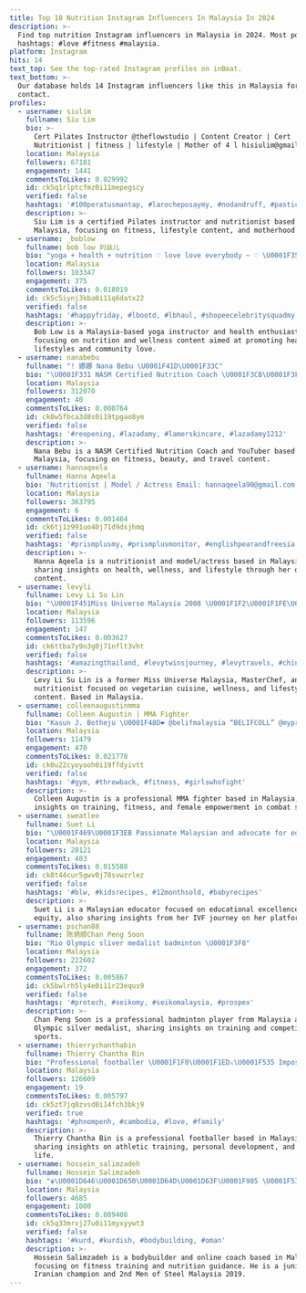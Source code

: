 ```yaml
---
title: Top 10 Nutrition Instagram Influencers In Malaysia In 2024
description: >-
  Find top nutrition Instagram influencers in Malaysia in 2024. Most popular
  hashtags: #love #fitness #malaysia.
platform: Instagram
hits: 14
text_top: See the top-rated Instagram profiles on inBeat.
text_bottom: >-
  Our database holds 14 Instagram influencers like this in Malaysia for you to
  contact.
profiles:
  - username: siulim
    fullname: Siu Lim
    bio: >-
      Cert Pilates Instructor @theflowstudio | Content Creator | Cert
      Nutritionist | fitness | lifestyle | Mother of 4 l hisiulim@gmail.com
    location: Malaysia
    followers: 67181
    engagement: 1441
    commentsToLikes: 0.029992
    id: ck5q1rlptcfmz0i11mepegscy
    verified: false
    hashtags: '#100peratusmantap, #larocheposaymy, #nodandruff, #pasticlear'
    description: >-
      Siu Lim is a certified Pilates instructor and nutritionist based in
      Malaysia, focusing on fitness, lifestyle content, and motherhood.
  - username: _boblow
    fullname: bob low 刘丝儿
    bio: "yoga + health + nutrition ♡ love love everybody ~ ♡ \U0001F35F @rightside.my @luv_fits"
    location: Malaysia
    followers: 103347
    engagement: 375
    commentsToLikes: 0.018019
    id: ck5c5iynj3kba0i11q6datx22
    verified: false
    hashtags: '#happyfriday, #lbootd, #lbhaul, #shopeecelebritysquadmy'
    description: >-
      Bob Low is a Malaysia-based yoga instructor and health enthusiast,
      focusing on nutrition and wellness content aimed at promoting healthy
      lifestyles and community love.
  - username: nanabebu
    fullname: "! 娜娜 Nana Bebu \U0001F41D\U0001F33C"
    bio: "\U0001F331 NASM Certified Nutrition Coach \U0001F3CB\U0001F3FB‍♀️ Fitness \U0001F48B Beauty ✈️ Travel \U0001F1F2\U0001F1FE\U0001F30D ✨ YouTuber \U0001F4F9 . . \U0001F31F ᴄᴏʟʟᴀʙ \U0001F4E9 nanabebu@hotmail.com"
    location: Malaysia
    followers: 312070
    engagement: 40
    commentsToLikes: 0.000764
    id: ck0w5fbca3d8s0i19tpgao8ym
    verified: false
    hashtags: '#reopening, #lazadamy, #lamerskincare, #lazadamy1212'
    description: >-
      Nana Bebu is a NASM Certified Nutrition Coach and YouTuber based in
      Malaysia, focusing on fitness, beauty, and travel content.
  - username: hannaqeela
    fullname: Hanna Aqeela
    bio: 'Nutritionist | Model / Actress Email: hannaqeela90@gmail.com'
    location: Malaysia
    followers: 363795
    engagement: 6
    commentsToLikes: 0.001464
    id: ck6tj1z991uo40j71d9dsjhmq
    verified: false
    hashtags: '#prismplusmy, #prismplusmonitor, #englishpearandfreesia, #myjomalonelondon'
    description: >-
      Hanna Aqeela is a nutritionist and model/actress based in Malaysia,
      sharing insights on health, wellness, and lifestyle through her diverse
      content.
  - username: levyli
    fullname: Levy Li Su Lin
    bio: "\U0001F451Miss Universe Malaysia 2008 \U0001F1F2\U0001F1FE\U0001F1F9\U0001F1ED\U0001F1F0\U0001F1F7\U0001F1FA\U0001F1F8 Masterchef of @goodcompany \U0001F331 \U0001F335@sahara.bkk Nutritionist . Vegetarian \U0001F4BB levypublic@gmail.com"
    location: Malaysia
    followers: 113596
    engagement: 147
    commentsToLikes: 0.003627
    id: ck6ttba7y9n3g0j71nflt3vht
    verified: false
    hashtags: '#amazingthailand, #levytwinsjourney, #levytravels, #chinesenewyear2021'
    description: >-
      Levy Li Su Lin is a former Miss Universe Malaysia, MasterChef, and
      nutritionist focused on vegetarian cuisine, wellness, and lifestyle
      content. Based in Malaysia.
  - username: colleenaugustinmma
    fullname: Colleen Augustin | MMA Fighter
    bio: "Kasun J. Botheju \U0001F48D❤️ @belifmalaysia “BELIFCOLL” @myprotein “COLLEEN” @samsungmalaysia “CAUGW5”"
    location: Malaysia
    followers: 11479
    engagement: 470
    commentsToLikes: 0.021778
    id: ck0u22cyoyooh0i19ffdyivtt
    verified: false
    hashtags: '#gym, #throwback, #fitness, #girlswhofight'
    description: >-
      Colleen Augustin is a professional MMA fighter based in Malaysia, sharing
      insights on training, fitness, and female empowerment in combat sports.
  - username: sweatlee
    fullname: Suet Li
    bio: "\U0001F469‍\U0001F3EB Passionate Malaysian and advocate for educational excellence and equity \U0001F489 @sweatlee_ivf for updates on my IVF journey \U0001F48C suetliliew@gmail.com"
    location: Malaysia
    followers: 28121
    engagement: 483
    commentsToLikes: 0.015588
    id: ck8t44cur5gwv0j78svwzrlez
    verified: false
    hashtags: '#blw, #kidsrecipes, #12monthsold, #babyrecipes'
    description: >-
      Suet Li is a Malaysian educator focused on educational excellence and
      equity, also sharing insights from her IVF journey on her platforms.
  - username: pschan88
    fullname: 陈炳顺Chan Peng Soon
    bio: "Rio Olympic sliver medalist badminton \U0001F3F8"
    location: Malaysia
    followers: 222602
    engagement: 372
    commentsToLikes: 0.005867
    id: ck5bwlrh5ly4e0i11r23equs9
    verified: false
    hashtags: '#protech, #seikomy, #seikomalaysia, #prospex'
    description: >-
      Chan Peng Soon is a professional badminton player from Malaysia and a Rio
      Olympic silver medalist, sharing insights on training and competitive
      sports.
  - username: thierrychanthabin
    fullname: Thierry Chantha Bin
    bio: "Professional footballer \U0001F1F0\U0001F1ED⚔️\U0001F535 Impossible is nothing\U0001F64F @athlete_trainoff\U0001F6E1️⚽ @katesutherlnd \U0001F476\U0001F476\U0001F478❤"
    location: Malaysia
    followers: 126609
    engagement: 19
    commentsToLikes: 0.005797
    id: ck5zt7jq0zvsd0i14fch3bkj9
    verified: true
    hashtags: '#phnompenh, #cambodia, #love, #family'
    description: >-
      Thierry Chantha Bin is a professional footballer based in Malaysia,
      sharing insights on athletic training, personal development, and family
      life.
  - username: hossein_salimzadeh
    fullname: Hossein Salimzadeh
    bio: "♛\U0001D646\U0001D650\U0001D64D\U0001D63F\U0001F985 \U0001F539️ 2nd MEN OF STEEL MALAYSIA 2019\U0001F948 \U0001F539️Junior(age 23)iran champion\U0001F947 \U0001F539Online coaching\U0001F30F \U0001F539️Olympia Gym \U0001F539️دریافت برنامه تمرینی و غذایی دایرکت\U0001F447"
    location: Malaysia
    followers: 4685
    engagement: 1080
    commentsToLikes: 0.089408
    id: ck5q33mrvj27u0i11myxyywt3
    verified: false
    hashtags: '#kurd, #kurdish, #bodybuilding, #oman'
    description: >-
      Hossein Salimzadeh is a bodybuilder and online coach based in Malaysia,
      focusing on fitness training and nutrition guidance. He is a junior
      Iranian champion and 2nd Men of Steel Malaysia 2019.
---
```


